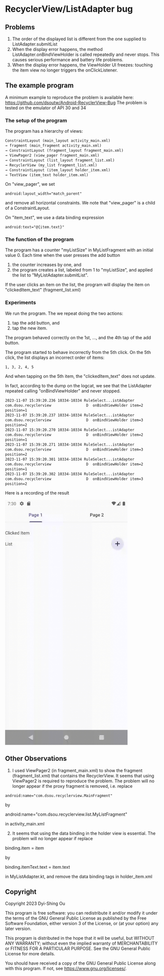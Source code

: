 # RecyclerView/ListAdapter bug

## Problems

1. The order of the displayed list is different from the one supplied to ListAdapter.submitList
2. When the display error happens, the method ListAdapter.onBindViewHolder is called repeatedly and never stops. This causes serious performance and battery life problems.
3. When the display error happens, the ViewHolder UI freezes: touching the item view no longer triggers the onClickListener.

## The example program

A minimum example to reproduce the problem is available here:
https://github.com/dsoutw/Android-RecyclerView-Bug
The problem is tested on the emulator of API 30 and 34

### The setup of the program

The program has a hierarchy of views:
```
ConstraintLayout (main_layout activity_main.xml)
→ fragment (main_fragment activity_main.xml)
→ ConstraintLayout (fragment_layout fragment_main.xml)
→ ViewPager2 (view_pager fragment_main.xml)
→ ConstraintLayout (list_layout fragment_list.xml)
→ RecyclerView (my_list fragment_list.xml)
→ ConstraintLayout (item_layout holder_item.xml)
→ TextView (item_text holder_item.xml)
```

On "view_pager", we set
```
android:layout_width="match_parent"
```
and remove all horizontal constraints. We note that "view_pager" is a child of a ConstraintLayout.

On "item_text", we use a data binding expression
```
android:text="@{item.text}"
```

### The function of the program

The program has a counter "myListSize" in MyListFragment with an initial value 0. Each time when the
user presses the add button
1. the counter increases by one, and
2. the program creates a list, labeled from 1 to "myListSize", and applied the list to "MyListAdapter.submitList".

If the user clicks an item on the list, the program will display the item on "clickedItem_text" (fragment_list.xml)

### Experiments

We run the program. The we repeat doing the two actions: 
1. tap the add button, and
2. tap the new item.

The program behaved correctly on the 1st, ..., and the 4th tap of the add button.

The program started to behave incorrectly from the 5th click.
On the 5th click, the list displays an incorrect order of items: 
```
1, 3, 2, 4, 5
```

And when tapping on the 5th item, the "clickedItem_text" does not update.

In fact, according to the dump on the logcat, we see that the ListAdapter repeated 
calling "onBindViewHolder" and never stopped.
```
2023-11-07 15:39:20.236 10334-10334 RuleSelect...istAdapter com.dsou.recyclerview                D  onBindViewHolder item=2 position=1
2023-11-07 15:39:20.237 10334-10334 RuleSelect...istAdapter com.dsou.recyclerview                D  onBindViewHolder item=3 position=2
2023-11-07 15:39:20.270 10334-10334 RuleSelect...istAdapter com.dsou.recyclerview                D  onBindViewHolder item=2 position=1
2023-11-07 15:39:20.271 10334-10334 RuleSelect...istAdapter com.dsou.recyclerview                D  onBindViewHolder item=3 position=2
2023-11-07 15:39:20.301 10334-10334 RuleSelect...istAdapter com.dsou.recyclerview                D  onBindViewHolder item=2 position=1
2023-11-07 15:39:20.302 10334-10334 RuleSelect...istAdapter com.dsou.recyclerview                D  onBindViewHolder item=3 position=2
```

Here is a recording of the result

<img src="preview/preview.gif" alt="recording" width="400"/>

## Other Observations

1. I used ViewPager2 (in fragment_main.xml) to show the fragment (fragment_list.xml) that contains the RecyclerView. It seems that using ViewPager2 is required to reproduce the problem. The problem will no longer appear if the proxy fragment is removed, i.e. replace
```
android:name="com.dsou.recyclerview.MainFragment"
```
by  

android:name="com.dsou.recyclerview.list.MyListFragment"

in activity_main.xml

2. It seems that using the data binding in the holder view is essential. The problem will no longer appear if replace

binding.item = item

by 

binding.itemText.text = item.text

in MyListAdapter.kt, and remove the data binding tags in holder_item.xml

## Copyright

Copyright 2023 Dyi-Shing Ou

This program is free software: you can redistribute it and/or modify it under the terms of
the GNU General Public License as published by the Free Software Foundation,
either version 3 of the License, or (at your option) any later version.

This program is distributed in the hope that it will be useful, but WITHOUT ANY WARRANTY;
without even the implied warranty of MERCHANTABILITY or FITNESS FOR A PARTICULAR PURPOSE.
See the GNU General Public License for more details.

You should have received a copy of the GNU General Public License along with this program.
If not, see <https://www.gnu.org/licenses/>.
